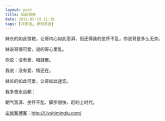 ```yaml
---
layout: post
title: 如此惊艳
date: 2011-05-19 21:36
tags: [冷笑话, 原创笑话]
---
```

妹长的如此惊艳，让哥内心如此澎湃，但还得装的坐怀不乱，你说哥是多么无奈。

妹说哥很可爱，说的哥心里乱。

你说：没有爱、咱就散。

我说：没有爱、情还在。

妹长的如此可爱，让哥如此迷恋。

我多想永远都：

朝气澎湃、坐怀不乱、脚步很快、赶的上时代。

<a href="http://i.lvshiminglu.com/">尘世客博客</a>：<a href="http://i.lvshiminglu.com/">http://i.lvshiminglu.com/</a>


